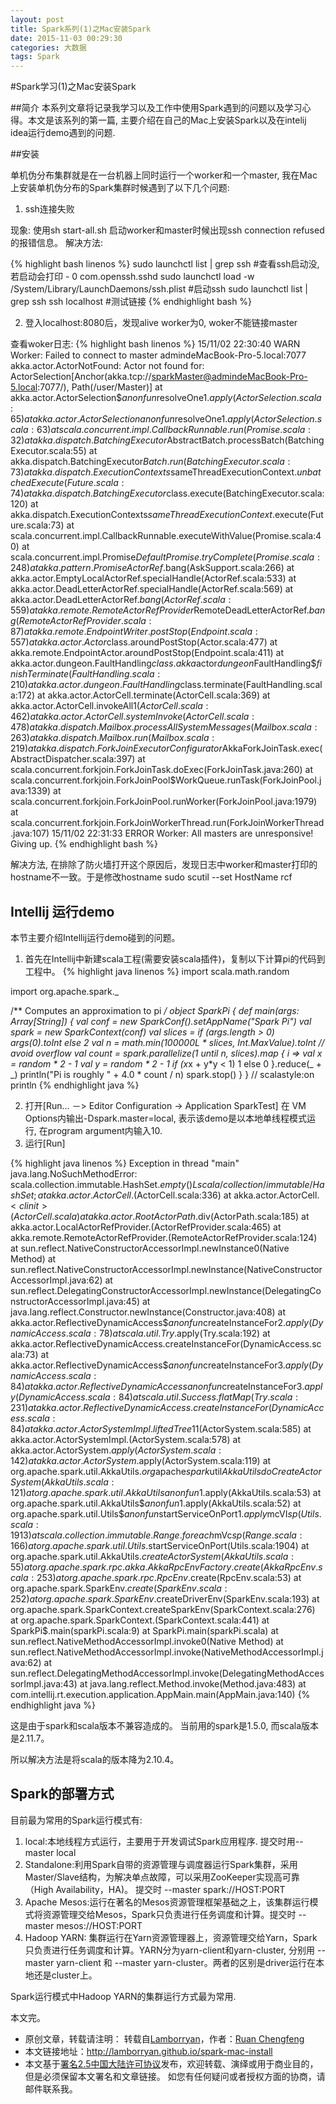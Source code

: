 ```yaml
---
layout: post
title: Spark系列(1)之Mac安装Spark
date: 2015-11-03 00:29:30
categories: 大数据
tags: Spark
---
```

#Spark学习(1)之Mac安装Spark

##简介
本系列文章将记录我学习以及工作中使用Spark遇到的问题以及学习心得。本文是该系列的第一篇, 主要介绍在自己的Mac上安装Spark以及在intelij idea运行demo遇到的问题.

##安装

单机伪分布集群就是在一台机器上同时运行一个worker和一个master, 我在Mac上安装单机伪分布的Spark集群时候遇到了以下几个问题:

1. ssh连接失败

现象: 使用sh start-all.sh 启动worker和master时候出现ssh connection refused的报错信息。
解决方法:

{% highlight bash linenos %}
sudo launchctl list | grep ssh  #查看ssh启动没, 若启动会打印 -	0	com.openssh.sshd
sudo launchctl load -w /System/Library/LaunchDaemons/ssh.plist #启动ssh
sudo launchctl list | grep ssh
ssh localhost  #测试链接
{% endhighlight bash %}

2. 登入localhost:8080后，发现alive worker为0, woker不能链接master

查看woker日志:
{% highlight bash linenos %}
15/11/02 22:30:40 WARN Worker: Failed to connect to master admindeMacBook-Pro-5.local:7077
akka.actor.ActorNotFound: Actor not found for: ActorSelection[Anchor(akka.tcp://sparkMaster@admindeMacBook-Pro-5.local:7077/), Path(/user/Master)]
	at akka.actor.ActorSelection$$anonfun$resolveOne$1.apply(ActorSelection.scala:65)
	at akka.actor.ActorSelection$$anonfun$resolveOne$1.apply(ActorSelection.scala:63)
	at scala.concurrent.impl.CallbackRunnable.run(Promise.scala:32)
	at akka.dispatch.BatchingExecutor$AbstractBatch.processBatch(BatchingExecutor.scala:55)
	at akka.dispatch.BatchingExecutor$Batch.run(BatchingExecutor.scala:73)
	at akka.dispatch.ExecutionContexts$sameThreadExecutionContext$.unbatchedExecute(Future.scala:74)
	at akka.dispatch.BatchingExecutor$class.execute(BatchingExecutor.scala:120)
	at akka.dispatch.ExecutionContexts$sameThreadExecutionContext$.execute(Future.scala:73)
	at scala.concurrent.impl.CallbackRunnable.executeWithValue(Promise.scala:40)
	at scala.concurrent.impl.Promise$DefaultPromise.tryComplete(Promise.scala:248)
	at akka.pattern.PromiseActorRef.$bang(AskSupport.scala:266)
	at akka.actor.EmptyLocalActorRef.specialHandle(ActorRef.scala:533)
	at akka.actor.DeadLetterActorRef.specialHandle(ActorRef.scala:569)
	at akka.actor.DeadLetterActorRef.$bang(ActorRef.scala:559)
	at akka.remote.RemoteActorRefProvider$RemoteDeadLetterActorRef.$bang(RemoteActorRefProvider.scala:87)
	at akka.remote.EndpointWriter.postStop(Endpoint.scala:557)
	at akka.actor.Actor$class.aroundPostStop(Actor.scala:477)
	at akka.remote.EndpointActor.aroundPostStop(Endpoint.scala:411)
	at akka.actor.dungeon.FaultHandling$class.akka$actor$dungeon$FaultHandling$$finishTerminate(FaultHandling.scala:210)
	at akka.actor.dungeon.FaultHandling$class.terminate(FaultHandling.scala:172)
	at akka.actor.ActorCell.terminate(ActorCell.scala:369)
	at akka.actor.ActorCell.invokeAll$1(ActorCell.scala:462)
	at akka.actor.ActorCell.systemInvoke(ActorCell.scala:478)
	at akka.dispatch.Mailbox.processAllSystemMessages(Mailbox.scala:263)
	at akka.dispatch.Mailbox.run(Mailbox.scala:219)
	at akka.dispatch.ForkJoinExecutorConfigurator$AkkaForkJoinTask.exec(AbstractDispatcher.scala:397)
	at scala.concurrent.forkjoin.ForkJoinTask.doExec(ForkJoinTask.java:260)
	at scala.concurrent.forkjoin.ForkJoinPool$WorkQueue.runTask(ForkJoinPool.java:1339)
	at scala.concurrent.forkjoin.ForkJoinPool.runWorker(ForkJoinPool.java:1979)
	at scala.concurrent.forkjoin.ForkJoinWorkerThread.run(ForkJoinWorkerThread.java:107)
15/11/02 22:31:33 ERROR Worker: All masters are unresponsive! Giving up.
{% endhighlight bash %}

解决方法, 在排除了防火墙打开这个原因后，发现日志中worker和master打印的hostname不一致。于是修改hostname
sudo scutil --set HostName rcf

## Intellij 运行demo

本节主要介绍Intellij运行demo碰到的问题。

1. 首先在Intellij中新建scala工程(需要安装scala插件)，复制以下计算pi的代码到工程中。
{% highlight java linenos %}
import scala.math.random

import org.apache.spark._

/** Computes an approximation to pi */
object SparkPi {
    def main(args: Array[String]) {
        val conf = new SparkConf().setAppName("Spark Pi")
        val spark = new SparkContext(conf)
        val slices = if (args.length > 0) args(0).toInt else 2
        val n = math.min(100000L * slices, Int.MaxValue).toInt // avoid overflow
        val count = spark.parallelize(1 until n, slices).map { i =>
                val x = random * 2 - 1
                val y = random * 2 - 1
                if (x*x + y*y < 1) 1 else 0
            }.reduce(_ + _)
        println("Pi is roughly " + 4.0 * count / n)
        spark.stop()
    }
}
// scalastyle:on println
{% endhighlight java %}

2. 打开[Run... －> Editor Configuration -> Application SparkTest] 在 VM Options内输出-Dspark.master=local, 表示该demo是以本地单线程模式运行, 在program argument内输入10.
3. 运行[Run]

{% highlight java linenos %}
Exception in thread "main" java.lang.NoSuchMethodError: scala.collection.immutable.HashSet$.empty()Lscala/collection/immutable/HashSet;
	at akka.actor.ActorCell$.<init>(ActorCell.scala:336)
	at akka.actor.ActorCell$.<clinit>(ActorCell.scala)
	at akka.actor.RootActorPath.$div(ActorPath.scala:185)
	at akka.actor.LocalActorRefProvider.<init>(ActorRefProvider.scala:465)
	at akka.remote.RemoteActorRefProvider.<init>(RemoteActorRefProvider.scala:124)
	at sun.reflect.NativeConstructorAccessorImpl.newInstance0(Native Method)
	at sun.reflect.NativeConstructorAccessorImpl.newInstance(NativeConstructorAccessorImpl.java:62)
	at sun.reflect.DelegatingConstructorAccessorImpl.newInstance(DelegatingConstructorAccessorImpl.java:45)
	at java.lang.reflect.Constructor.newInstance(Constructor.java:408)
	at akka.actor.ReflectiveDynamicAccess$$anonfun$createInstanceFor$2.apply(DynamicAccess.scala:78)
	at scala.util.Try$.apply(Try.scala:192)
	at akka.actor.ReflectiveDynamicAccess.createInstanceFor(DynamicAccess.scala:73)
	at akka.actor.ReflectiveDynamicAccess$$anonfun$createInstanceFor$3.apply(DynamicAccess.scala:84)
	at akka.actor.ReflectiveDynamicAccess$$anonfun$createInstanceFor$3.apply(DynamicAccess.scala:84)
	at scala.util.Success.flatMap(Try.scala:231)
	at akka.actor.ReflectiveDynamicAccess.createInstanceFor(DynamicAccess.scala:84)
	at akka.actor.ActorSystemImpl.liftedTree1$1(ActorSystem.scala:585)
	at akka.actor.ActorSystemImpl.<init>(ActorSystem.scala:578)
	at akka.actor.ActorSystem$.apply(ActorSystem.scala:142)
	at akka.actor.ActorSystem$.apply(ActorSystem.scala:119)
	at org.apache.spark.util.AkkaUtils$.org$apache$spark$util$AkkaUtils$$doCreateActorSystem(AkkaUtils.scala:121)
	at org.apache.spark.util.AkkaUtils$$anonfun$1.apply(AkkaUtils.scala:53)
	at org.apache.spark.util.AkkaUtils$$anonfun$1.apply(AkkaUtils.scala:52)
	at org.apache.spark.util.Utils$$anonfun$startServiceOnPort$1.apply$mcVI$sp(Utils.scala:1913)
	at scala.collection.immutable.Range.foreach$mVc$sp(Range.scala:166)
	at org.apache.spark.util.Utils$.startServiceOnPort(Utils.scala:1904)
	at org.apache.spark.util.AkkaUtils$.createActorSystem(AkkaUtils.scala:55)
	at org.apache.spark.rpc.akka.AkkaRpcEnvFactory.create(AkkaRpcEnv.scala:253)
	at org.apache.spark.rpc.RpcEnv$.create(RpcEnv.scala:53)
	at org.apache.spark.SparkEnv$.create(SparkEnv.scala:252)
	at org.apache.spark.SparkEnv$.createDriverEnv(SparkEnv.scala:193)
	at org.apache.spark.SparkContext.createSparkEnv(SparkContext.scala:276)
	at org.apache.spark.SparkContext.<init>(SparkContext.scala:441)
	at SparkPi$.main(sparkPi.scala:9)
	at SparkPi.main(sparkPi.scala)
	at sun.reflect.NativeMethodAccessorImpl.invoke0(Native Method)
	at sun.reflect.NativeMethodAccessorImpl.invoke(NativeMethodAccessorImpl.java:62)
	at sun.reflect.DelegatingMethodAccessorImpl.invoke(DelegatingMethodAccessorImpl.java:43)
	at java.lang.reflect.Method.invoke(Method.java:483)
	at com.intellij.rt.execution.application.AppMain.main(AppMain.java:140)
{% endhighlight java %}

这是由于spark和scala版本不兼容造成的。 当前用的spark是1.5.0, 而scala版本是2.11.7。

所以解决方法是将scala的版本降为2.10.4。

## Spark的部署方式

目前最为常用的Spark运行模式有:

1. local:本地线程方式运行，主要用于开发调试Spark应用程序. 提交时用--master local
2.  Standalone:利用Spark自带的资源管理与调度器运行Spark集群，采用Master/Slave结构，为解决单点故障，可以采用ZooKeeper实现高可靠（High Availability，HA)。 提交时 --master spark://HOST:PORT
3. Apache Mesos:运行在著名的Mesos资源管理框架基础之上，该集群运行模式将资源管理交给Mesos，Spark只负责进行任务调度和计算。提交时 --master mesos://HOST:PORT
4. Hadoop YARN: 集群运行在Yarn资源管理器上，资源管理交给Yarn，Spark只负责进行任务调度和计算。YARN分为yarn-client和yarn-cluster, 分别用 --master yarn-client 和 --master yarn-cluster。两者的区别是driver运行在本地还是cluster上。

Spark运行模式中Hadoop YARN的集群运行方式最为常用.

本文完。


* 原创文章，转载请注明： 转载自[Lamborryan](<http://lamborryan.github.io>)，作者：[Ruan Chengfeng](<http://lamborryan.github.io/about/>)
* 本文链接地址：http://lamborryan.github.io/spark-mac-install
* 本文基于[署名2.5中国大陆许可协议](<http://creativecommons.org/licenses/by/2.5/cn/>)发布，欢迎转载、演绎或用于商业目的，但是必须保留本文署名和文章链接。 如您有任何疑问或者授权方面的协商，请邮件联系我。
